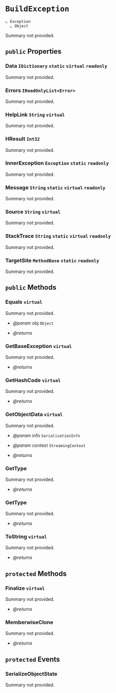 # <code><span title="null">BuildException</span></code>

```
ட Exception
  ட Object
```

Summary not provided.

## `public` Properties

### Data <code><span title="null">IDictionary</span></code> `static` `virtual` `readonly`

Summary not provided.

### Errors <code><span title="null">IReadOnlyList</span><<span title="undefined">Error</span>></code>

Summary not provided.

### HelpLink <code><span title="null">String</span></code> `virtual`

Summary not provided.

### HResult <code><span title="null">Int32</span></code>

Summary not provided.

### InnerException <code><span title="null">Exception</span></code> `static` `readonly`

Summary not provided.

### Message <code><span title="null">String</span></code> `static` `virtual` `readonly`

Summary not provided.

### Source <code><span title="null">String</span></code> `virtual`

Summary not provided.

### StackTrace <code><span title="null">String</span></code> `static` `virtual` `readonly`

Summary not provided.

### TargetSite <code><span title="null">MethodBase</span></code> `static` `readonly`

Summary not provided.



## `public` Methods

### Equals `virtual`

Summary not provided.

- *@param* obj <code><span title="null">Object</span></code>

- *@returns* 

### GetBaseException `virtual`

Summary not provided.

- *@returns* 

### GetHashCode `virtual`

Summary not provided.

- *@returns* 

### GetObjectData `virtual`

Summary not provided.

- *@param* info <code><span title="null">SerializationInfo</span></code>
- *@param* context <code><span title="null">StreamingContext</span></code>

- *@returns* 

### GetType

Summary not provided.

- *@returns* 

### GetType

Summary not provided.

- *@returns* 

### ToString `virtual`

Summary not provided.

- *@returns* 

## `protected` Methods

### Finalize `virtual`

Summary not provided.

- *@returns* 

### MemberwiseClone

Summary not provided.

- *@returns* 

## `protected` Events

### SerializeObjectState

Summary not provided.